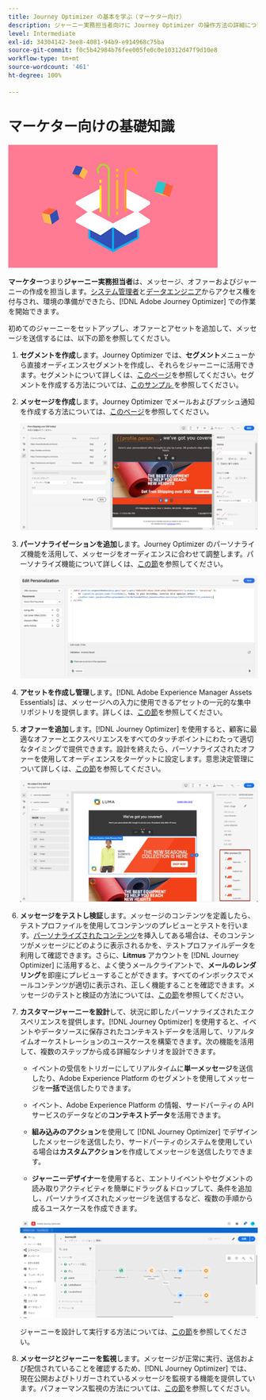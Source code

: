 ```yaml
---
title: Journey Optimizer の基本を学ぶ（マーケター向け）
description: ジャーニー実務担当者向けに Journey Optimizer の操作方法の詳細について説明します
level: Intermediate
exl-id: 34304142-3ee8-4081-94b9-e914968c75ba
source-git-commit: f0c5b42984b76fee005fe0c0e10312d47f9d10e8
workflow-type: tm+mt
source-wordcount: '461'
ht-degree: 100%

---
```


# マーケター向けの基礎知識

![マーケター](assets/do-not-localize/user-3.png)

**マーケター**&#x200B;つまり&#x200B;**ジャーニー実務担当者**&#x200B;は、メッセージ、オファーおよびジャーニーの作成を担当します。[システム管理者](administrator.md)と[データエンジニア](data-engineer.md)からアクセス権を付与され、環境の準備ができたら、[!DNL Adobe Journey Optimizer] での作業を開始できます。

初めてのジャーニーをセットアップし、オファーとアセットを追加して、メッセージを送信するには、以下の節を参照してください。

1. **セグメントを作成**&#x200B;します。Journey Optimizer では、**セグメント**&#x200B;メニューから直接オーディエンスセグメントを作成し、それらをジャーニーに活用できます。セグメントについて詳しくは、[このページ](../segment/about-segments.md)を参照してください。セグメントを作成する方法については、[このサンプル ](../segment/creating-a-segment.md)を参照してください。

1. **メッセージを作成**&#x200B;します。Journey Optimizer でメールおよびプッシュ通知を作成する方法については、[このページ](../create-message.md)を参照してください。

   ![](../assets/email_designer_7.png)

1. **パーソナライゼーションを追加**&#x200B;します。Journey Optimizer のパーソナライズ機能を活用して、メッセージをオーディエンスに合わせて調整します。パーソナライズ機能について詳しくは、[この節](../personalization/personalize.md)を参照してください。

   ![](../personalization/assets/perso_ee2.png)

1. **アセットを作成し管理**&#x200B;します。[!DNL Adobe Experience Manager Assets Essentials] は、メッセージへの入力に使用できるアセットの一元的な集中リポジトリを提供します。詳しくは、[この節](../assets-essentials.md)を参照してください。

1. **オファーを追加**&#x200B;します。[!DNL Journey Optimizer] を使用すると、顧客に最適なオファーとエクスペリエンスをすべてのタッチポイントにわたって適切なタイミングで提供できます。設計を終えたら、パーソナライズされたオファーを使用してオーディエンスをターゲットに設定します。意思決定管理について詳しくは、[この節](../../using/offers/get-started/starting-offer-decisioning.md)を参照してください。

   ![](../assets/offers-e2e-offers-displayed.png)

1. **メッセージをテストし検証**&#x200B;します。メッセージのコンテンツを定義したら、テストプロファイルを使用してコンテンツのプレビューとテストを行います。[パーソナライズされたコンテンツ](../personalization/personalize.md)を挿入してある場合は、そのコンテンツがメッセージにどのように表示されるかを、テストプロファイルデータを利用して確認できます。さらに、**Litmus** アカウントを [!DNL Journey Optimizer] に活用すると、よく使うメールクライアントで、**メールのレンダリング**&#x200B;を即座にプレビューすることができます。すべてのインボックスでメールコンテンツが適切に表示され、正しく機能することを確認できます。メッセージのテストと検証の方法については、[この節](../preview.md)を参照してください。

1. **カスタマージャーニーを設計**&#x200B;して、状況に即したパーソナライズされたエクスペリエンスを提供します。[!DNL Journey Optimizer] を使用すると、イベントやデータソースに保存されたコンテキストデータを活用して、リアルタイムオーケストレーションのユースケースを構築できます。次の機能を活用して、複数のステップから成る詳細なシナリオを設計できます。

   * イベントの受信をトリガーにしてリアルタイムに&#x200B;**単一メッセージ**&#x200B;を送信したり、Adobe Experience Platform のセグメントを使用してメッセージを&#x200B;**一括で**&#x200B;送信したりできます。

   * イベント、Adobe Experience Platform の情報、サードパーティの API サービスのデータなどの&#x200B;**コンテキストデータ**&#x200B;を活用できます。

   * **組み込みのアクション**&#x200B;を使用して [!DNL Journey Optimizer] でデザインしたメッセージを送信したり、サードパーティのシステムを使用している場合は&#x200B;**カスタムアクション**&#x200B;を作成してメッセージを送信したりできます。

   * **ジャーニーデザイナー**&#x200B;を使用すると、エントリイベントやセグメントの読み取りアクティビティを簡単にドラッグ＆ドロップして、条件を追加し、パーソナライズされたメッセージを送信するなど、複数の手順から成るユースケースを作成できます。

   ![](../assets/copy-paste3.png)

   ジャーニーを設計して実行する方法については、[この節](../building-journeys/journey-gs.md)を参照してください。

1. **メッセージとジャーニーを監視**&#x200B;します。メッセージが正常に実行、送信および配信されていることを確認するため、[!DNL Journey Optimizer] では、現在公開およびトリガーされているメッセージを監視する機能を提供しています。パフォーマンス監視の方法については、[この節](../message-monitoring.md)を参照してください。
